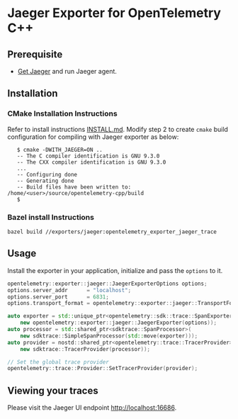 # Jaeger Exporter for OpenTelemetry C++

## Prerequisite

* [Get Jaeger](https://www.jaegertracing.io/docs/getting-started/) and run
  Jaeger agent.

## Installation

### CMake Installation Instructions

Refer to install instructions
[INSTALL.md](../../INSTALL.md#building-as-standalone-cmake-project). Modify step
2 to create `cmake` build configuration for compiling with Jaeger exporter as
below:

```console
   $ cmake -DWITH_JAEGER=ON ..
   -- The C compiler identification is GNU 9.3.0
   -- The CXX compiler identification is GNU 9.3.0
   ...
   -- Configuring done
   -- Generating done
   -- Build files have been written to: /home/<user>/source/opentelemetry-cpp/build
   $
```

### Bazel install Instructions
```
bazel build //exporters/jaeger:opentelemetry_exporter_jaeger_trace
```
## Usage

Install the exporter in your application, initialize and pass the `options` to it.

```cpp
opentelemetry::exporter::jaeger::JaegerExporterOptions options;
options.server_addr      = "localhost";
options.server_port      = 6831;
options.transport_format = opentelemetry::exporter::jaeger::TransportFormat::kThriftUdpCompact;

auto exporter = std::unique_ptr<opentelemetry::sdk::trace::SpanExporter>(
    new opentelemetry::exporter::jaeger::JaegerExporter(options));
auto processor = std::shared_ptr<sdktrace::SpanProcessor>(
    new sdktrace::SimpleSpanProcessor(std::move(exporter)));
auto provider = nostd::shared_ptr<opentelemetry::trace::TracerProvider>(
    new sdktrace::TracerProvider(processor));

// Set the global trace provider
opentelemetry::trace::Provider::SetTracerProvider(provider);

```

## Viewing your traces

Please visit the Jaeger UI endpoint <http://localhost:16686>.
